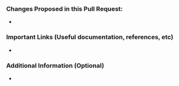 ### Changes Proposed in this Pull Request:

-

### Important Links (Useful documentation, references, etc)

-

### Additional Information (Optional)

-

